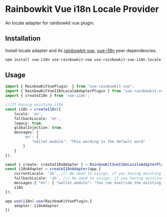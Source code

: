 # Rainbowkit Vue i18n Locale Provider

An locale adapter for rainbowkit vue plugin.

## Installation

Install locale adapter and its [rainbowkit-vue](https://github.com/0xHoST/rainbowkit_vue.git), [vue-i18n](https://github.com/kazupon/vue-i18n) peer dependencies.

```bash
npm install vue-i18n use-rainbowkit-vue use-rainbowkit-vue-i18n-locale-provider
```

## Usage

```ts
import { RainbowKitVuePlugin  } from "use-rainbowkit-vue";
import { RainbowKitVueI18nLocaleAdapterPlugin } from 'use-rainbowkit-vue-i18n-locale-provider';
import { createI18n } from 'vue-i18n';

///If having existing i18n
const i18n = createI18n({
    locale: 'en',
    fallbackLocale: 'en',
    legacy: true,
    globalInjection: true,
    messages: {
        'en': {
            "wallet.module": "This wording is the default word"
        }
    }
});

const { create: createI18nAdapter } = RainbowKitVueI18nLocaleAdapterPlugin();
const i18nAdapter = createI18nAdapter(app,{ 
    currentLocale: 'zh', /// No need to assign, if you having existing i18n
    fallbackLocale: 'zh', /// No need to assign, if you having existing i18n
    messages:{ "en": { "wallet.module": "You can override the existing language with same key or add your new language wording" }},
    i18n
});

app.use(i18n).use(RainbowKitVuePlugin,{
    adapter: i18nAdapter
})
```
